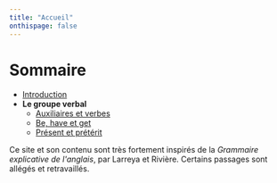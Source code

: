 ```yaml
---
title: "Accueil"
onthispage: false
---
```


# Sommaire

- [Introduction](introduction)
- **Le groupe verbal**
  - [Auxiliaires et verbes](le-groupe-verbal/auxiliaires-et-verbes)
  - [Be, have et get](le-groupe-verbal/be-have-et-get)
  - [Présent et prétérit](le-groupe-verbal/présent-et-prétérit)

Ce site et son contenu sont très fortement inspirés de la *Grammaire explicative de l'anglais*, par Larreya et Rivière. Certains passages sont allégés et retravaillés.